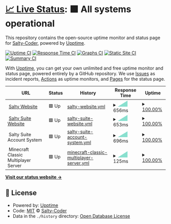 # [📈 Live Status](https://status.saltyspamz.xyz): <!--live status--> **🟩 All systems operational**

This repository contains the open-source uptime monitor and status page for [Salty-Coder](https://saltyspamz.xyz), powered by [Upptime](https://github.com/upptime/upptime).

[![Uptime CI](https://github.com/Salty-Coder/salty-site-status/workflows/Uptime%20CI/badge.svg)](https://github.com/Salty-Coder/salty-site-status/actions?query=workflow%3A%22Uptime+CI%22)
[![Response Time CI](https://github.com/Salty-Coder/salty-site-status/workflows/Response%20Time%20CI/badge.svg)](https://github.com/Salty-Coder/salty-site-status/actions?query=workflow%3A%22Response+Time+CI%22)
[![Graphs CI](https://github.com/Salty-Coder/salty-site-status/workflows/Graphs%20CI/badge.svg)](https://github.com/Salty-Coder/salty-site-status/actions?query=workflow%3A%22Graphs+CI%22)
[![Static Site CI](https://github.com/Salty-Coder/salty-site-status/workflows/Static%20Site%20CI/badge.svg)](https://github.com/Salty-Coder/salty-site-status/actions?query=workflow%3A%22Static+Site+CI%22)
[![Summary CI](https://github.com/Salty-Coder/salty-site-status/workflows/Summary%20CI/badge.svg)](https://github.com/Salty-Coder/salty-site-status/actions?query=workflow%3A%22Summary+CI%22)

With [Upptime](https://upptime.js.org), you can get your own unlimited and free uptime monitor and status page, powered entirely by a GitHub repository. We use [Issues](https://github.com/Salty-Coder/salty-site-status/issues) as incident reports, [Actions](https://github.com/Salty-Coder/salty-site-status/actions) as uptime monitors, and [Pages](https://status.saltyspamz.xyz) for the status page.

<!--start: status pages-->
<!-- This summary is generated by Upptime (https://github.com/upptime/upptime) -->
<!-- Do not edit this manually, your changes will be overwritten -->
<!-- prettier-ignore -->
| URL | Status | History | Response Time | Uptime |
| --- | ------ | ------- | ------------- | ------ |
| <img alt="" src="https://icons.duckduckgo.com/ip3/saltyspamz.xyz.ico" height="13"> [Salty Website](https://saltyspamz.xyz) | 🟩 Up | [salty-website.yml](https://github.com/Salty-Coder/salty-site-status/commits/HEAD/history/salty-website.yml) | <details><summary><img alt="Response time graph" src="./graphs/salty-website/response-time-week.png" height="20"> 656ms</summary><br><a href="https://status.saltyspamz.xyz/history/salty-website"><img alt="Response time 656" src="https://img.shields.io/endpoint?url=https%3A%2F%2Fraw.githubusercontent.com%2FSalty-Coder%2Fsalty-site-status%2FHEAD%2Fapi%2Fsalty-website%2Fresponse-time.json"></a><br><a href="https://status.saltyspamz.xyz/history/salty-website"><img alt="24-hour response time 656" src="https://img.shields.io/endpoint?url=https%3A%2F%2Fraw.githubusercontent.com%2FSalty-Coder%2Fsalty-site-status%2FHEAD%2Fapi%2Fsalty-website%2Fresponse-time-day.json"></a><br><a href="https://status.saltyspamz.xyz/history/salty-website"><img alt="7-day response time 656" src="https://img.shields.io/endpoint?url=https%3A%2F%2Fraw.githubusercontent.com%2FSalty-Coder%2Fsalty-site-status%2FHEAD%2Fapi%2Fsalty-website%2Fresponse-time-week.json"></a><br><a href="https://status.saltyspamz.xyz/history/salty-website"><img alt="30-day response time 656" src="https://img.shields.io/endpoint?url=https%3A%2F%2Fraw.githubusercontent.com%2FSalty-Coder%2Fsalty-site-status%2FHEAD%2Fapi%2Fsalty-website%2Fresponse-time-month.json"></a><br><a href="https://status.saltyspamz.xyz/history/salty-website"><img alt="1-year response time 656" src="https://img.shields.io/endpoint?url=https%3A%2F%2Fraw.githubusercontent.com%2FSalty-Coder%2Fsalty-site-status%2FHEAD%2Fapi%2Fsalty-website%2Fresponse-time-year.json"></a></details> | <details><summary><a href="https://status.saltyspamz.xyz/history/salty-website">100.00%</a></summary><a href="https://status.saltyspamz.xyz/history/salty-website"><img alt="All-time uptime 100.00%" src="https://img.shields.io/endpoint?url=https%3A%2F%2Fraw.githubusercontent.com%2FSalty-Coder%2Fsalty-site-status%2FHEAD%2Fapi%2Fsalty-website%2Fuptime.json"></a><br><a href="https://status.saltyspamz.xyz/history/salty-website"><img alt="24-hour uptime 100.00%" src="https://img.shields.io/endpoint?url=https%3A%2F%2Fraw.githubusercontent.com%2FSalty-Coder%2Fsalty-site-status%2FHEAD%2Fapi%2Fsalty-website%2Fuptime-day.json"></a><br><a href="https://status.saltyspamz.xyz/history/salty-website"><img alt="7-day uptime 100.00%" src="https://img.shields.io/endpoint?url=https%3A%2F%2Fraw.githubusercontent.com%2FSalty-Coder%2Fsalty-site-status%2FHEAD%2Fapi%2Fsalty-website%2Fuptime-week.json"></a><br><a href="https://status.saltyspamz.xyz/history/salty-website"><img alt="30-day uptime 100.00%" src="https://img.shields.io/endpoint?url=https%3A%2F%2Fraw.githubusercontent.com%2FSalty-Coder%2Fsalty-site-status%2FHEAD%2Fapi%2Fsalty-website%2Fuptime-month.json"></a><br><a href="https://status.saltyspamz.xyz/history/salty-website"><img alt="1-year uptime 100.00%" src="https://img.shields.io/endpoint?url=https%3A%2F%2Fraw.githubusercontent.com%2FSalty-Coder%2Fsalty-site-status%2FHEAD%2Fapi%2Fsalty-website%2Fuptime-year.json"></a></details>
| <img alt="" src="https://icons.duckduckgo.com/ip3/suite.saltyspamz.xyz.ico" height="13"> [Salty Suite Website](https://suite.saltyspamz.xyz) | 🟩 Up | [salty-suite-website.yml](https://github.com/Salty-Coder/salty-site-status/commits/HEAD/history/salty-suite-website.yml) | <details><summary><img alt="Response time graph" src="./graphs/salty-suite-website/response-time-week.png" height="20"> 653ms</summary><br><a href="https://status.saltyspamz.xyz/history/salty-suite-website"><img alt="Response time 653" src="https://img.shields.io/endpoint?url=https%3A%2F%2Fraw.githubusercontent.com%2FSalty-Coder%2Fsalty-site-status%2FHEAD%2Fapi%2Fsalty-suite-website%2Fresponse-time.json"></a><br><a href="https://status.saltyspamz.xyz/history/salty-suite-website"><img alt="24-hour response time 653" src="https://img.shields.io/endpoint?url=https%3A%2F%2Fraw.githubusercontent.com%2FSalty-Coder%2Fsalty-site-status%2FHEAD%2Fapi%2Fsalty-suite-website%2Fresponse-time-day.json"></a><br><a href="https://status.saltyspamz.xyz/history/salty-suite-website"><img alt="7-day response time 653" src="https://img.shields.io/endpoint?url=https%3A%2F%2Fraw.githubusercontent.com%2FSalty-Coder%2Fsalty-site-status%2FHEAD%2Fapi%2Fsalty-suite-website%2Fresponse-time-week.json"></a><br><a href="https://status.saltyspamz.xyz/history/salty-suite-website"><img alt="30-day response time 653" src="https://img.shields.io/endpoint?url=https%3A%2F%2Fraw.githubusercontent.com%2FSalty-Coder%2Fsalty-site-status%2FHEAD%2Fapi%2Fsalty-suite-website%2Fresponse-time-month.json"></a><br><a href="https://status.saltyspamz.xyz/history/salty-suite-website"><img alt="1-year response time 653" src="https://img.shields.io/endpoint?url=https%3A%2F%2Fraw.githubusercontent.com%2FSalty-Coder%2Fsalty-site-status%2FHEAD%2Fapi%2Fsalty-suite-website%2Fresponse-time-year.json"></a></details> | <details><summary><a href="https://status.saltyspamz.xyz/history/salty-suite-website">100.00%</a></summary><a href="https://status.saltyspamz.xyz/history/salty-suite-website"><img alt="All-time uptime 100.00%" src="https://img.shields.io/endpoint?url=https%3A%2F%2Fraw.githubusercontent.com%2FSalty-Coder%2Fsalty-site-status%2FHEAD%2Fapi%2Fsalty-suite-website%2Fuptime.json"></a><br><a href="https://status.saltyspamz.xyz/history/salty-suite-website"><img alt="24-hour uptime 100.00%" src="https://img.shields.io/endpoint?url=https%3A%2F%2Fraw.githubusercontent.com%2FSalty-Coder%2Fsalty-site-status%2FHEAD%2Fapi%2Fsalty-suite-website%2Fuptime-day.json"></a><br><a href="https://status.saltyspamz.xyz/history/salty-suite-website"><img alt="7-day uptime 100.00%" src="https://img.shields.io/endpoint?url=https%3A%2F%2Fraw.githubusercontent.com%2FSalty-Coder%2Fsalty-site-status%2FHEAD%2Fapi%2Fsalty-suite-website%2Fuptime-week.json"></a><br><a href="https://status.saltyspamz.xyz/history/salty-suite-website"><img alt="30-day uptime 100.00%" src="https://img.shields.io/endpoint?url=https%3A%2F%2Fraw.githubusercontent.com%2FSalty-Coder%2Fsalty-site-status%2FHEAD%2Fapi%2Fsalty-suite-website%2Fuptime-month.json"></a><br><a href="https://status.saltyspamz.xyz/history/salty-suite-website"><img alt="1-year uptime 100.00%" src="https://img.shields.io/endpoint?url=https%3A%2F%2Fraw.githubusercontent.com%2FSalty-Coder%2Fsalty-site-status%2FHEAD%2Fapi%2Fsalty-suite-website%2Fuptime-year.json"></a></details>
| <img alt="" src="https://icons.duckduckgo.com/ip3/null.ico" height="13"> Salty Suite Account System | 🟩 Up | [salty-suite-account-system.yml](https://github.com/Salty-Coder/salty-site-status/commits/HEAD/history/salty-suite-account-system.yml) | <details><summary><img alt="Response time graph" src="./graphs/salty-suite-account-system/response-time-week.png" height="20"> 696ms</summary><br><a href="https://status.saltyspamz.xyz/history/salty-suite-account-system"><img alt="Response time 696" src="https://img.shields.io/endpoint?url=https%3A%2F%2Fraw.githubusercontent.com%2FSalty-Coder%2Fsalty-site-status%2FHEAD%2Fapi%2Fsalty-suite-account-system%2Fresponse-time.json"></a><br><a href="https://status.saltyspamz.xyz/history/salty-suite-account-system"><img alt="24-hour response time 696" src="https://img.shields.io/endpoint?url=https%3A%2F%2Fraw.githubusercontent.com%2FSalty-Coder%2Fsalty-site-status%2FHEAD%2Fapi%2Fsalty-suite-account-system%2Fresponse-time-day.json"></a><br><a href="https://status.saltyspamz.xyz/history/salty-suite-account-system"><img alt="7-day response time 696" src="https://img.shields.io/endpoint?url=https%3A%2F%2Fraw.githubusercontent.com%2FSalty-Coder%2Fsalty-site-status%2FHEAD%2Fapi%2Fsalty-suite-account-system%2Fresponse-time-week.json"></a><br><a href="https://status.saltyspamz.xyz/history/salty-suite-account-system"><img alt="30-day response time 696" src="https://img.shields.io/endpoint?url=https%3A%2F%2Fraw.githubusercontent.com%2FSalty-Coder%2Fsalty-site-status%2FHEAD%2Fapi%2Fsalty-suite-account-system%2Fresponse-time-month.json"></a><br><a href="https://status.saltyspamz.xyz/history/salty-suite-account-system"><img alt="1-year response time 696" src="https://img.shields.io/endpoint?url=https%3A%2F%2Fraw.githubusercontent.com%2FSalty-Coder%2Fsalty-site-status%2FHEAD%2Fapi%2Fsalty-suite-account-system%2Fresponse-time-year.json"></a></details> | <details><summary><a href="https://status.saltyspamz.xyz/history/salty-suite-account-system">100.00%</a></summary><a href="https://status.saltyspamz.xyz/history/salty-suite-account-system"><img alt="All-time uptime 100.00%" src="https://img.shields.io/endpoint?url=https%3A%2F%2Fraw.githubusercontent.com%2FSalty-Coder%2Fsalty-site-status%2FHEAD%2Fapi%2Fsalty-suite-account-system%2Fuptime.json"></a><br><a href="https://status.saltyspamz.xyz/history/salty-suite-account-system"><img alt="24-hour uptime 100.00%" src="https://img.shields.io/endpoint?url=https%3A%2F%2Fraw.githubusercontent.com%2FSalty-Coder%2Fsalty-site-status%2FHEAD%2Fapi%2Fsalty-suite-account-system%2Fuptime-day.json"></a><br><a href="https://status.saltyspamz.xyz/history/salty-suite-account-system"><img alt="7-day uptime 100.00%" src="https://img.shields.io/endpoint?url=https%3A%2F%2Fraw.githubusercontent.com%2FSalty-Coder%2Fsalty-site-status%2FHEAD%2Fapi%2Fsalty-suite-account-system%2Fuptime-week.json"></a><br><a href="https://status.saltyspamz.xyz/history/salty-suite-account-system"><img alt="30-day uptime 100.00%" src="https://img.shields.io/endpoint?url=https%3A%2F%2Fraw.githubusercontent.com%2FSalty-Coder%2Fsalty-site-status%2FHEAD%2Fapi%2Fsalty-suite-account-system%2Fuptime-month.json"></a><br><a href="https://status.saltyspamz.xyz/history/salty-suite-account-system"><img alt="1-year uptime 100.00%" src="https://img.shields.io/endpoint?url=https%3A%2F%2Fraw.githubusercontent.com%2FSalty-Coder%2Fsalty-site-status%2FHEAD%2Fapi%2Fsalty-suite-account-system%2Fuptime-year.json"></a></details>
| <img alt="" src="https://icons.duckduckgo.com/ip3/null.ico" height="13"> Minecraft Classic Multiplayer Server | 🟩 Up | [minecraft-classic-multiplayer-server.yml](https://github.com/Salty-Coder/salty-site-status/commits/HEAD/history/minecraft-classic-multiplayer-server.yml) | <details><summary><img alt="Response time graph" src="./graphs/minecraft-classic-multiplayer-server/response-time-week.png" height="20"> 125ms</summary><br><a href="https://status.saltyspamz.xyz/history/minecraft-classic-multiplayer-server"><img alt="Response time 125" src="https://img.shields.io/endpoint?url=https%3A%2F%2Fraw.githubusercontent.com%2FSalty-Coder%2Fsalty-site-status%2FHEAD%2Fapi%2Fminecraft-classic-multiplayer-server%2Fresponse-time.json"></a><br><a href="https://status.saltyspamz.xyz/history/minecraft-classic-multiplayer-server"><img alt="24-hour response time 125" src="https://img.shields.io/endpoint?url=https%3A%2F%2Fraw.githubusercontent.com%2FSalty-Coder%2Fsalty-site-status%2FHEAD%2Fapi%2Fminecraft-classic-multiplayer-server%2Fresponse-time-day.json"></a><br><a href="https://status.saltyspamz.xyz/history/minecraft-classic-multiplayer-server"><img alt="7-day response time 125" src="https://img.shields.io/endpoint?url=https%3A%2F%2Fraw.githubusercontent.com%2FSalty-Coder%2Fsalty-site-status%2FHEAD%2Fapi%2Fminecraft-classic-multiplayer-server%2Fresponse-time-week.json"></a><br><a href="https://status.saltyspamz.xyz/history/minecraft-classic-multiplayer-server"><img alt="30-day response time 125" src="https://img.shields.io/endpoint?url=https%3A%2F%2Fraw.githubusercontent.com%2FSalty-Coder%2Fsalty-site-status%2FHEAD%2Fapi%2Fminecraft-classic-multiplayer-server%2Fresponse-time-month.json"></a><br><a href="https://status.saltyspamz.xyz/history/minecraft-classic-multiplayer-server"><img alt="1-year response time 125" src="https://img.shields.io/endpoint?url=https%3A%2F%2Fraw.githubusercontent.com%2FSalty-Coder%2Fsalty-site-status%2FHEAD%2Fapi%2Fminecraft-classic-multiplayer-server%2Fresponse-time-year.json"></a></details> | <details><summary><a href="https://status.saltyspamz.xyz/history/minecraft-classic-multiplayer-server">100.00%</a></summary><a href="https://status.saltyspamz.xyz/history/minecraft-classic-multiplayer-server"><img alt="All-time uptime 100.00%" src="https://img.shields.io/endpoint?url=https%3A%2F%2Fraw.githubusercontent.com%2FSalty-Coder%2Fsalty-site-status%2FHEAD%2Fapi%2Fminecraft-classic-multiplayer-server%2Fuptime.json"></a><br><a href="https://status.saltyspamz.xyz/history/minecraft-classic-multiplayer-server"><img alt="24-hour uptime 100.00%" src="https://img.shields.io/endpoint?url=https%3A%2F%2Fraw.githubusercontent.com%2FSalty-Coder%2Fsalty-site-status%2FHEAD%2Fapi%2Fminecraft-classic-multiplayer-server%2Fuptime-day.json"></a><br><a href="https://status.saltyspamz.xyz/history/minecraft-classic-multiplayer-server"><img alt="7-day uptime 100.00%" src="https://img.shields.io/endpoint?url=https%3A%2F%2Fraw.githubusercontent.com%2FSalty-Coder%2Fsalty-site-status%2FHEAD%2Fapi%2Fminecraft-classic-multiplayer-server%2Fuptime-week.json"></a><br><a href="https://status.saltyspamz.xyz/history/minecraft-classic-multiplayer-server"><img alt="30-day uptime 100.00%" src="https://img.shields.io/endpoint?url=https%3A%2F%2Fraw.githubusercontent.com%2FSalty-Coder%2Fsalty-site-status%2FHEAD%2Fapi%2Fminecraft-classic-multiplayer-server%2Fuptime-month.json"></a><br><a href="https://status.saltyspamz.xyz/history/minecraft-classic-multiplayer-server"><img alt="1-year uptime 100.00%" src="https://img.shields.io/endpoint?url=https%3A%2F%2Fraw.githubusercontent.com%2FSalty-Coder%2Fsalty-site-status%2FHEAD%2Fapi%2Fminecraft-classic-multiplayer-server%2Fuptime-year.json"></a></details>

<!--end: status pages-->

[**Visit our status website →**](https://status.saltyspamz.xyz)

## 📄 License

- Powered by: [Upptime](https://github.com/upptime/upptime)
- Code: [MIT](./LICENSE) © [Salty-Coder](https://saltyspamz.xyz)
- Data in the `./history` directory: [Open Database License](https://opendatacommons.org/licenses/odbl/1-0/)
